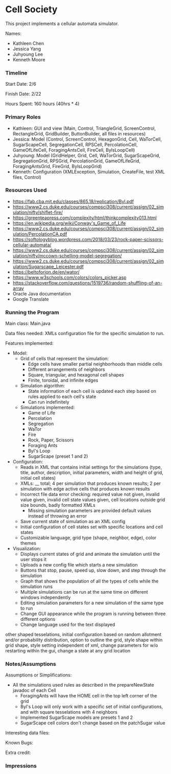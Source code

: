 Cell Society
====

This project implements a cellular automata simulator.

Names:
- Kathleen Chen
- Jessica Yang 
- Juhyoung Lee
- Kenneth Moore

### Timeline

Start Date: 2/6

Finish Date: 2/22

Hours Spent: 160 hours (40hrs * 4)

### Primary Roles
- Kathleen: GUI and view (Main, Control, TriangleGrid, ScreenControl, RectangleGrid, GridBuilder, ButtonBuilder, all files in resources)
- Jessica: Model (Control, ScreenControl, HexagonGrid, Cell, WaTorCell, SugarScapeCell, SegregationCell, RPSCell, PercolationCell, GameOfLifeCell, ForagingAntsCell, FireCell, BylsLoopCell) 
- Juhyoung: Model (GridHelper, Grid, Cell, WaTorGrid, SugarScapeGrid, SegregationGrid, RPSGrid, PercolationGrid, GameOfLifeGrid, ForagingAntsGrid, FireGrid, BylsLoopGrid)
- Kenneth: Configuration (XMLException, Simulation, CreateFile, test XML files, Control)

### Resources Used
- https://fab.cba.mit.edu/classes/865.18/replication/Byl.pdf
- https://www2.cs.duke.edu/courses/compsci308/current/assign/02_simulation/nifty/shiflet-fire/
- https://greenteapress.com/complexity/html/thinkcomplexity013.html
- https://en.wikipedia.org/wiki/Conway's_Game_of_Life
- https://www2.cs.duke.edu/courses/compsci308/current/assign/02_simulation/PercolationCA.pdf
- https://softologyblog.wordpress.com/2018/03/23/rock-paper-scissors-cellular-automata/
- https://www2.cs.duke.edu/courses/compsci308/current/assign/02_simulation/nifty/mccown-schelling-model-segregation/
- https://www2.cs.duke.edu/courses/compsci308/current/assign/02_simulation/Sugarscape_Leicester.pdf
- https://beltoforion.de/en/wator/
- https://www.w3schools.com/colors/colors_picker.asp
- https://stackoverflow.com/questions/1519736/random-shuffling-of-an-array  
- Oracle Java documentation
- Google Translate

### Running the Program

Main class: Main.java

Data files needed: XMLs configuration file for the specific simulation to run.

Features implemented: 
- Model: 
    - Grid of cells that represent the simulation:
        - Edge cells have smaller partial neighborhoods than middle cells
        - Different arrangements of neighbors
        - Square, triangular, and hexagonal cell shapes
        - Finite, toroidal, and infinite edges
    - Simulation algorithm:
        - State information of each cell is updated each step based on rules applied to each cell's state
        - Can run indefinitely
    - Simulations implemented:
        - Game of Life
        - Percolation
        - Segregation
        - WaTor
        - Fire
        - Rock, Paper, Scissors
        - Foraging Ants
        - Byl's Loop
        - SugarScape (preset 1 and 2)
- Configuration:
    - Reads in XML that contains initial settings for the simulations (type, title, author, description, initial parameters, width and height of grid, initial cell states)
    - XMLs: __ total; 4 per simulation that produces known results; 2 per simulation with edge active cells that produces known results
    - Incorrect file data error checking: required value not given, invalid value given, invalid cell state values given, cell locations outside grid size bounds, badly formatted XMLs
        - Missing simulation parameters are provided default values instead of throwing an error
    - Save current state of simulation as an XML config
    - Initial configuration of cell states set with specific locations and cell states
    - Customizable language, grid type (shape, neighbor, edge), color themes
- Visualization:
    - Displays current states of grid and animate the simulation until the user stops it
    - Uploads a new config file which starts a new simulation
    - Buttons that stop, pause, speed up, slow down, and step through the simulation
    - Graph that shows the population of all the types of cells while the simulation runs
    - Multiple simulations can be run at the same time on different windows independently
    - Editing simulation parameters for a new simulation of the same type to run
    - Change GUI appearance while the program is running between three different options
    - Change language used for the text displayed
    
other shaped tesselations, initial configuration based on random allotment and/or probability distribution, option to outline the grid, style shape within grid shape, style setting independent of xml, change parameters for w/o restarting within the gui, change a state at any grid location

### Notes/Assumptions

Assumptions or Simplifications:
- All the simulations used rules as described in the prepareNewState javadoc of each Cell
    - ForagingAnts will have the HOME cell in the top left corner of the grid
    - Byl's Loop will only work with a specific set of initial configurations, and with square tesselations with 4 neighbors
    - Implemented SugarScape models are presets 1 and 2
    - SugarScape cell colors don't change based on the patchSugar value

Interesting data files:

Known Bugs:

Extra credit:


### Impressions

